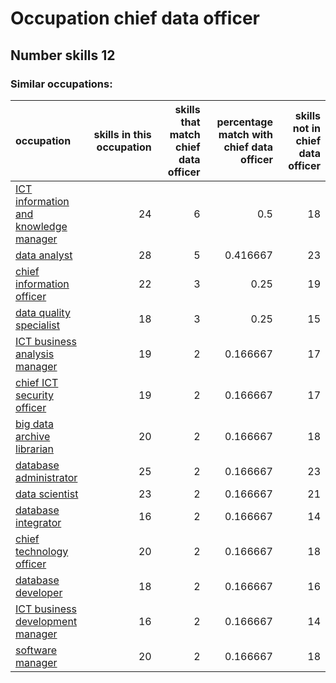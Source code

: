 # Occupation chief data officer
## Number skills 12
### Similar occupations:
| occupation                                                                        |   skills in this occupation |   skills that match chief data officer |   percentage match with chief data officer |   skills not in chief data officer |
|:----------------------------------------------------------------------------------|----------------------------:|---------------------------------------:|-------------------------------------------:|-----------------------------------:|
| [ICT information and knowledge manager](ICT_information_and_knowledge_manager.md) |                          24 |                                      6 |                                   0.5      |                                 18 |
| [data analyst](data_analyst.md)                                                   |                          28 |                                      5 |                                   0.416667 |                                 23 |
| [chief information officer](chief_information_officer.md)                         |                          22 |                                      3 |                                   0.25     |                                 19 |
| [data quality specialist](data_quality_specialist.md)                             |                          18 |                                      3 |                                   0.25     |                                 15 |
| [ICT business analysis manager](ICT_business_analysis_manager.md)                 |                          19 |                                      2 |                                   0.166667 |                                 17 |
| [chief ICT security officer](chief_ICT_security_officer.md)                       |                          19 |                                      2 |                                   0.166667 |                                 17 |
| [big data archive librarian](big_data_archive_librarian.md)                       |                          20 |                                      2 |                                   0.166667 |                                 18 |
| [database administrator](database_administrator.md)                               |                          25 |                                      2 |                                   0.166667 |                                 23 |
| [data scientist](data_scientist.md)                                               |                          23 |                                      2 |                                   0.166667 |                                 21 |
| [database integrator](database_integrator.md)                                     |                          16 |                                      2 |                                   0.166667 |                                 14 |
| [chief technology officer](chief_technology_officer.md)                           |                          20 |                                      2 |                                   0.166667 |                                 18 |
| [database developer](database_developer.md)                                       |                          18 |                                      2 |                                   0.166667 |                                 16 |
| [ICT business development manager](ICT_business_development_manager.md)           |                          16 |                                      2 |                                   0.166667 |                                 14 |
| [software manager](software_manager.md)                                           |                          20 |                                      2 |                                   0.166667 |                                 18 |
